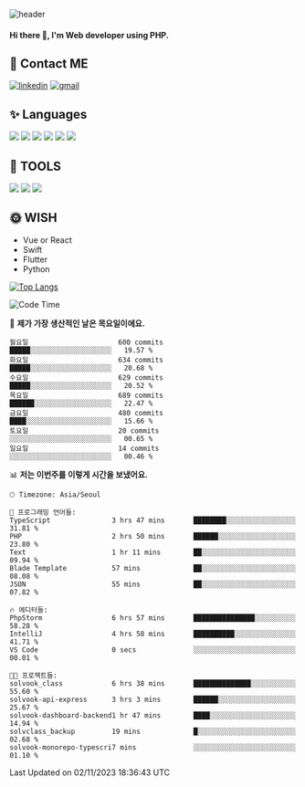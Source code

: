 ![header](https://capsule-render.vercel.app/api?type=waving&color=auto&height=300&section=header&text=Elin&fontSize=90&animation=twinkling)

#### Hi there 👋, I'm <b>Web developer</b> using PHP. ####

<!--
- 🔭 I’m currently working on Uniwill
- 🌱 I’m currently learning Vue or React or Python.
-->

<!---#### I am PHP developer --->

## 💌 Contact ME ###
[<img src='https://img.shields.io/badge/-EunjiKo-%230A66C2?style=flat-square&logo=LinkedIn&logoColor=white' alt='linkedin'>](https://www.linkedin.com/in/https://www.linkedin.com/in/eunji-ko-00a907164//)  [<img src='https://img.shields.io/badge/-einee214%40gmail.com-%23EA4335?style=flat-square&logo=Gmail&logoColor=white' alt='gmail'>](einee214@gmail.com)  


## ✨ Languages
<img src='https://img.shields.io/badge/-PHP-%23777BB4?style=for-the-badge&logo=PHP&logoColor=white'> <img src='https://img.shields.io/badge/-Laravel-%23FF2D20?style=for-the-badge&logo=Laravel&logoColor=white'> <img src='https://img.shields.io/badge/Jquery-%230769AD?style=for-the-badge&logo=Jquery&logoColor=white'> <img src='https://img.shields.io/badge/CSS3-%231572B6?style=for-the-badge&logo=CSS3&logoColor=white'> <img src='https://img.shields.io/badge/Bootstrap-%237952B3?style=for-the-badge&logo=Bootstrap&logoColor=white' > <img src='https://img.shields.io/badge/MySQL-%234479A1?style=for-the-badge&logo=MySQL&logoColor=white' >

## 🌷 TOOLS
<img src='https://img.shields.io/badge/PHPSTORM-%23000000?style=for-the-badge&logo=PhpStorm&logoColor=white' > <img src='https://img.shields.io/badge/GitLab-%23FCA121?style=for-the-badge&logo=GitLab&logoColor=white' > <img src='https://img.shields.io/badge/GitHub-%23181717?style=for-the-badge&logo=GitHub&logoColor=white'>


## 🌞 WISH
- Vue or React
- Swift
- Flutter
- Python


[![Top Langs](https://github-readme-stats.vercel.app/api/top-langs/?username=ein214&layout=compact)](https://github.com/anuraghazra/github-readme-stats)

<!--START_SECTION:waka-->
![Code Time](http://img.shields.io/badge/Code%20Time-3%2C017%20hrs%2026%20mins-blue)

📅 **제가 가장 생산적인 날은 목요일이에요.** 

```text
월요일                      600 commits         █████░░░░░░░░░░░░░░░░░░░░   19.57 % 
화요일                      634 commits         █████░░░░░░░░░░░░░░░░░░░░   20.68 % 
수요일                      629 commits         █████░░░░░░░░░░░░░░░░░░░░   20.52 % 
목요일                      689 commits         ██████░░░░░░░░░░░░░░░░░░░   22.47 % 
금요일                      480 commits         ████░░░░░░░░░░░░░░░░░░░░░   15.66 % 
토요일                      20 commits          ░░░░░░░░░░░░░░░░░░░░░░░░░   00.65 % 
일요일                      14 commits          ░░░░░░░░░░░░░░░░░░░░░░░░░   00.46 % 
```


📊 **저는 이번주를 이렇게 시간을 보냈어요.** 

```text
🕑︎ Timezone: Asia/Seoul

💬 프로그래밍 언어들: 
TypeScript               3 hrs 47 mins       ████████░░░░░░░░░░░░░░░░░   31.81 % 
PHP                      2 hrs 50 mins       ██████░░░░░░░░░░░░░░░░░░░   23.80 % 
Text                     1 hr 11 mins        ██░░░░░░░░░░░░░░░░░░░░░░░   09.94 % 
Blade Template           57 mins             ██░░░░░░░░░░░░░░░░░░░░░░░   08.08 % 
JSON                     55 mins             ██░░░░░░░░░░░░░░░░░░░░░░░   07.82 % 

🔥 에디터들: 
PhpStorm                 6 hrs 57 mins       ███████████████░░░░░░░░░░   58.28 % 
IntelliJ                 4 hrs 58 mins       ██████████░░░░░░░░░░░░░░░   41.71 % 
VS Code                  0 secs              ░░░░░░░░░░░░░░░░░░░░░░░░░   00.01 % 

🐱‍💻 프로젝트들: 
solvook_class            6 hrs 38 mins       ██████████████░░░░░░░░░░░   55.60 % 
solvook-api-express      3 hrs 3 mins        ██████░░░░░░░░░░░░░░░░░░░   25.67 % 
solvook-dashboard-backend1 hr 47 mins        ████░░░░░░░░░░░░░░░░░░░░░   14.94 % 
solvclass_backup         19 mins             █░░░░░░░░░░░░░░░░░░░░░░░░   02.68 % 
solvook-monorepo-typescri7 mins              ░░░░░░░░░░░░░░░░░░░░░░░░░   01.10 % 
```


 Last Updated on 02/11/2023 18:36:43 UTC
<!--END_SECTION:waka-->

<!---![GitHub stats](https://github-readme-stats.vercel.app/api?username=ein214&show_icons=true&theme=dracula)  --->



